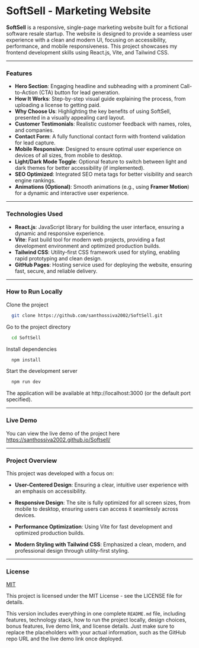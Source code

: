 # SoftSell - Marketing Website

**SoftSell** is a responsive, single-page marketing website built for a fictional software resale startup. The website is designed to provide a seamless user experience with a clean and modern UI, focusing on accessibility, performance, and mobile responsiveness. This project showcases my frontend development skills using React.js, Vite, and Tailwind CSS.

---

### **Features**

- **Hero Section**: Engaging headline and subheading with a prominent Call-to-Action (CTA) button for lead generation.
- **How It Works**: Step-by-step visual guide explaining the process, from uploading a license to getting paid.
- **Why Choose Us**: Highlighting the key benefits of using SoftSell, presented in a visually appealing card layout.
- **Customer Testimonials**: Realistic customer feedback with names, roles, and companies.
- **Contact Form**: A fully functional contact form with frontend validation for lead capture.
- **Mobile Responsive**: Designed to ensure optimal user experience on devices of all sizes, from mobile to desktop.
- **Light/Dark Mode Toggle**: Optional feature to switch between light and dark themes for better accessibility (if implemented).
- **SEO Optimized**: Integrated SEO meta tags for better visibility and search engine rankings.
- **Animations (Optional)**: Smooth animations (e.g., using **Framer Motion**) for a dynamic and interactive user experience.

---
### **Technologies Used**

- **React.js**: JavaScript library for building the user interface, ensuring a dynamic and responsive experience.
- **Vite**: Fast build tool for modern web projects, providing a fast development environment and optimized production builds.
- **Tailwind CSS**: Utility-first CSS framework used for styling, enabling rapid prototyping and clean design.
- **GitHub Pages**: Hosting service used for deploying the website, ensuring fast, secure, and reliable delivery.

---
### **How to Run Locally**
Clone the project

```bash
  git clone https://github.com/santhossiva2002/SoftSell.git
```

Go to the project directory

```bash
  cd SoftSell
```

Install dependencies

```bash
  npm install
```

Start the development server

```bash
  npm run dev
```
The application will be available at http://localhost:3000 (or the default port specified).

---
### **Live Demo**
You can view the live demo of the project here https://santhossiva2002.github.io/Softsell/

---
### **Project Overview**

This project was developed with a focus on:

- **User-Centered Design**: Ensuring a clear, intuitive user experience with an emphasis on accessibility.

- **Responsive Design**: The site is fully optimized for all screen sizes, from mobile to desktop, ensuring users can access it seamlessly across devices.

- **Performance Optimization**: Using Vite for fast development and optimized production builds.

- **Modern Styling with Tailwind CSS**: Emphasized a clean, modern, and professional design through utility-first styling.

---
### **License**

[MIT](https://choosealicense.com/licenses/mit/)

This project is licensed under the MIT License - see the LICENSE file for details.

This version includes everything in one complete `README.md` file, including features, technology stack, how to run the project locally, design choices, bonus features, live demo link, and license details. Just make sure to replace the placeholders with your actual information, such as the GitHub repo URL and the live demo link once deployed.
